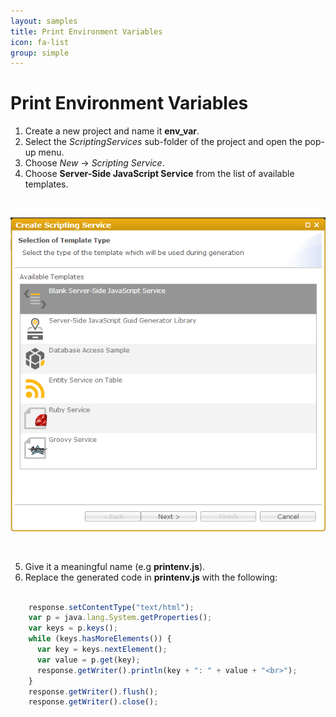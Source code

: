 ```yaml
---
layout: samples
title: Print Environment Variables
icon: fa-list
group: simple
---
```


Print Environment Variables
===

1. Create a new project and name it **env_var**.
2. Select the *ScriptingServices* sub-folder of the project and open the pop-up menu.
3. Choose *New* -> *Scripting Service*.
4. Choose **Server-Side JavaScript Service** from the list of available templates.

<br>

![Mail Service 2](images/mail_service/mail_service_2.png)

<br>

5. Give it a meaningful name (e.g **printenv.js**).
6. Replace the generated code in **printenv.js** with the following:

```javascript

	response.setContentType("text/html");
	var p = java.lang.System.getProperties();
	var keys = p.keys();
	while (keys.hasMoreElements()) {
	  var key = keys.nextElement();
	  var value = p.get(key);
	  response.getWriter().println(key + ": " + value + "<br>");
	}
	response.getWriter().flush();
	response.getWriter().close();
```

